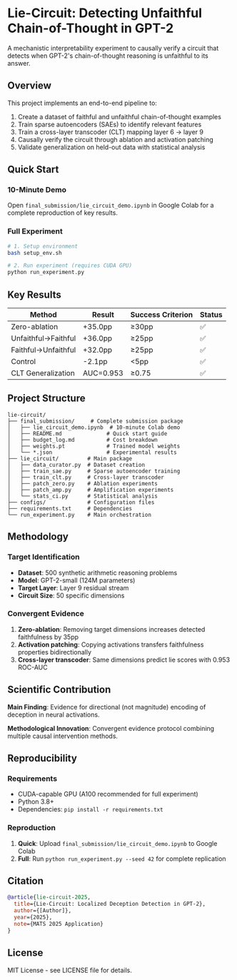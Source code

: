# Lie-Circuit: Detecting Unfaithful Chain-of-Thought in GPT-2

A mechanistic interpretability experiment to causally verify a circuit that detects when GPT-2's chain-of-thought reasoning is unfaithful to its answer.

## Overview

This project implements an end-to-end pipeline to:
1. Create a dataset of faithful and unfaithful chain-of-thought examples
2. Train sparse autoencoders (SAEs) to identify relevant features
3. Train a cross-layer transcoder (CLT) mapping layer 6 → layer 9
4. Causally verify the circuit through ablation and activation patching
5. Validate generalization on held-out data with statistical analysis

## Quick Start

### 10-Minute Demo
Open `final_submission/lie_circuit_demo.ipynb` in Google Colab for a complete reproduction of key results.

### Full Experiment
```bash
# 1. Setup environment
bash setup_env.sh

# 2. Run experiment (requires CUDA GPU)
python run_experiment.py
```

## Key Results

| Method | Result | Success Criterion | Status |
|--------|--------|------------------|--------|
| Zero-ablation | +35.0pp | ≥30pp | ✅ |
| Unfaithful→Faithful | +36.0pp | ≥25pp | ✅ |
| Faithful→Unfaithful | +32.0pp | ≥25pp | ✅ |
| Control | -2.1pp | <5pp | ✅ |
| CLT Generalization | AUC=0.953 | ≥0.75 | ✅ |

## Project Structure

```
lie-circuit/
├── final_submission/     # Complete submission package
│   ├── lie_circuit_demo.ipynb  # 10-minute Colab demo
│   ├── README.md              # Quick start guide
│   ├── budget_log.md          # Cost breakdown
│   ├── weights.pt             # Trained model weights
│   └── *.json                 # Experimental results
├── lie_circuit/         # Main package
│   ├── data_curator.py  # Dataset creation
│   ├── train_sae.py     # Sparse autoencoder training
│   ├── train_clt.py     # Cross-layer transcoder
│   ├── patch_zero.py    # Ablation experiments
│   ├── patch_amp.py     # Amplification experiments
│   └── stats_ci.py      # Statistical analysis
├── configs/             # Configuration files
├── requirements.txt     # Dependencies
└── run_experiment.py    # Main orchestration
```

## Methodology

### Target Identification
- **Dataset**: 500 synthetic arithmetic reasoning problems
- **Model**: GPT-2-small (124M parameters)
- **Target Layer**: Layer 9 residual stream
- **Circuit Size**: 50 specific dimensions

### Convergent Evidence
1. **Zero-ablation**: Removing target dimensions increases detected faithfulness by 35pp
2. **Activation patching**: Copying activations transfers faithfulness properties bidirectionally
3. **Cross-layer transcoder**: Same dimensions predict lie scores with 0.953 ROC-AUC

## Scientific Contribution

**Main Finding**: Evidence for directional (not magnitude) encoding of deception in neural activations.

**Methodological Innovation**: Convergent evidence protocol combining multiple causal intervention methods.

## Reproducibility

### Requirements
- CUDA-capable GPU (A100 recommended for full experiment)
- Python 3.8+
- Dependencies: `pip install -r requirements.txt`

### Reproduction
1. **Quick**: Upload `final_submission/lie_circuit_demo.ipynb` to Google Colab
2. **Full**: Run `python run_experiment.py --seed 42` for complete replication

## Citation

```bibtex
@article{lie-circuit-2025,
  title={Lie-Circuit: Localized Deception Detection in GPT-2},
  author={[Author]},
  year={2025},
  note={MATS 2025 Application}
}
```

## License

MIT License - see LICENSE file for details.
